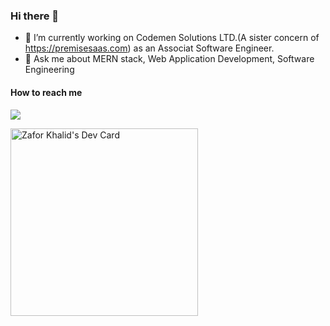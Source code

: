 ### Hi there 👋

- 🔭 I’m currently working on Codemen Solutions LTD.(A sister concern of https://premisesaas.com) as an Associat Software Engineer.
- 💬 Ask me about MERN stack, Web Application Development, Software Engineering


#### How to reach me
 <a href='https://www.linkedin.com/in/zafor-khalid'>
<img src="https://img.shields.io/badge/LinkedIn-0077B5?style=for-the-badge&logo=linkedin&logoColor=white"> </img>
</a>


<a href="https://app.daily.dev/za4"><img src="https://api.daily.dev/devcards/643b417110374b45a65ee0c1d55e749e.png?r=rn8" width="300" alt="Zafor Khalid's Dev Card"/></a> 



